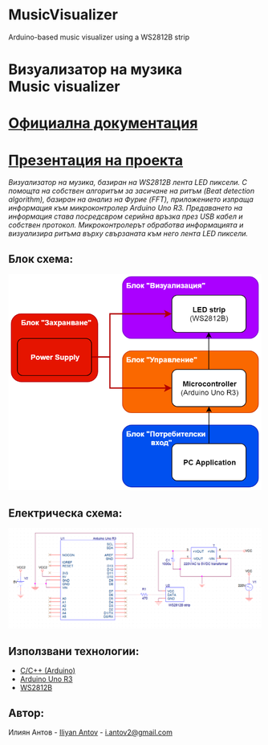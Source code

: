 # MusicVisualizer
Arduino-based music visualizer using a WS2812B strip

# Визуализатор на музика<br/>Music visualizer

# [Официална документация](./Documents/MusicVisualizer_Documentation_Iliyan_Antov.pdf)
# [Презентация на проекта](https://docs.google.com/presentation/d/1Hubuf1_2Yw28AFvXF5u0pnuvvKj3GJBz7yWSgTEtRgM/edit?usp=sharing)

*Визуализатор на музика, базиран на WS2812B лента LED пиксели. С помощта на собствен алгоритъм за засичане на ритъм (Beat detection algorithm), базиран на анализ на Фурие (FFT), приложението изпраща информация към микроконтролер Arduino Uno R3. Предаването на информация става посредсвром серийна връзка през USB кабел и собствен протокол. Микроконтролерът обработва информацията и визуализира ритъма върху свързаната към него лента LED пиксели.*

## Блок схема:
![](./Documents/BlockScheme.png)

## Електрическа схема:
![](./Documents/Schematic.png)

## Използвани технологии:

* [C/C++ (Arduino)](https://www.arduino.cc/reference/en)
* [Arduino Uno R3](https://www.arduino.cc/reference/en)
* [WS2812B](https://cdn-shop.adafruit.com/datasheets/WS2812B.pdf)

## Автор:

Илиян Антов - [Iliyan Antov](https://github.com/IliyanAntov) - [i.antov2@gmail.com](i.antov2@gmail.com)
